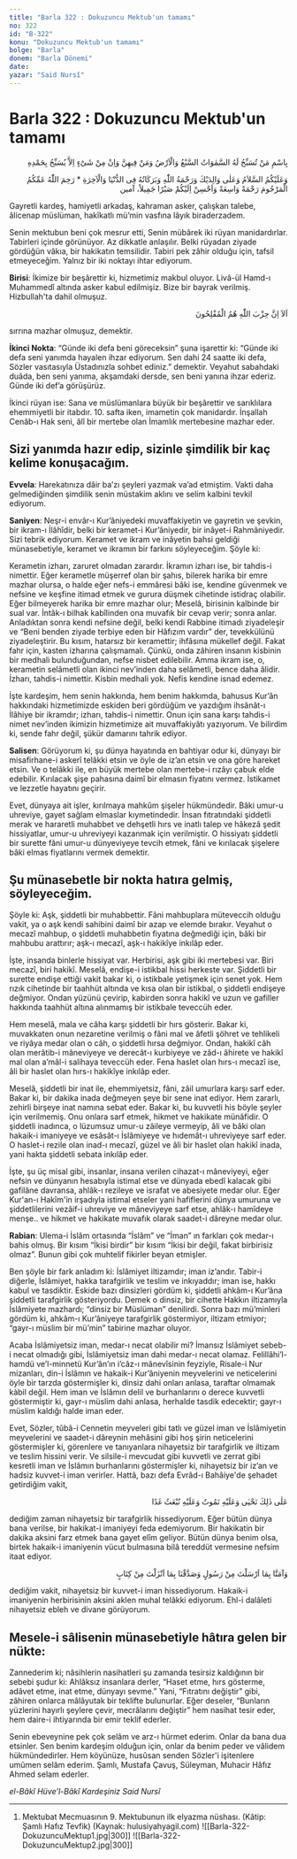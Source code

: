 ```yaml
---
title: "Barla 322 : Dokuzuncu Mektub'un tamamı"
no: 322
id: "B-322"
konu: "Dokuzuncu Mektub'un tamamı"
bolge: "Barla"
donem: "Barla Dönemi"
date: 
yazar: "Said Nursî"
---
```


# Barla 322 : Dokuzuncu Mektub'un tamamı

<p class="arabic" dir="rtl" title="Meal: “Yedi gökle yerin ve onların içindekilerin Onu tesbih ettiği ve her şeyin ancak Onu övüp tesbih ettiği Zât olan Allah’ın adıyla.”">بِاسْمِ مَنْ تُسَبِّحُ لَهُ السَّمٰوَاتُ السَّبْعُ وَالْاَرْضُ وَمَنْ فِيهِنَّ وَاِنْ مِنْ شَىْءٍ اِلاَّ يُسَبِّحُ بِحَمْدِهِ</p>

<p class="arabic" dir="rtl" title="Meal: “Allahın selamı, rahmet ve bereketleri, dünyada ve ahirette hem sizin hem anne-babanızın üzerinize olsun. * Allah, merhum amcanıza rahmet-i vâsia ile rahmet eylesin ve size sabr-ı cemil ihsan buyursun. Amin.”">وَعَلَيْكُمُ السَّلاَمُ وَعَلٰى وَالِدَيْكَ وَرَحْمَةُ اللّٰهِ وَبَرَكَاتُهُ فِى الدُّنْيَا وَالْآخِرَةِ * رَحِمَ اللّٰهُ عَمِّكُمُ الْمَرْحُومَ رَحْمَةً وَاسِعَةً وَاَحْسِنْ اِلَيْكُمْ صَبْرًا جَمِيلاً، آمين</p>

Gayretli kardeş, hamiyetli arkadaş, kahraman asker, çalışkan talebe, âlicenap müslüman, hakîkatlı mü’min vasfına lâyık biraderzadem.

Senin mektubun beni çok mesrur etti, Senin mübârek iki rüyan manidardırlar. Tabirleri içinde görünüyor. Az dikkatle anlaşılır. Belki rüyadan ziyade gördüğün vâkıa, bir hakikatın temsilidir. Tabiri pek zâhir olduğu için, tafsil etmeyeceğim. Yalnız bir iki noktayı ihtar ediyorum.

**Birisi**: İkimize bir beşârettir ki, hizmetimiz makbul oluyor. Livâ-ül Hamd-ı Muhammedî altında asker kabul edilmişiz. Bize bir bayrak verilmiş. Hizbullah'ta dahil olmuşuz.

<p class="arabic" dir="rtl" title="Meal: “İyi bilin ki, Allah'ın tarafında olanlar kurtuluşa erenlerin ta kendileridir.” [Mücadele Suresi, 58:22]">اَلاَ اِنَّ حِزْبَ اللّٰهِ هُمُ الْمُفْلِحُونَ</p>

sırrına mazhar olmuşuz, demektir.

**İkinci Nokta**: “Günde iki defa beni göreceksin” şuna işarettir ki: “Günde iki defa seni yanımda hayalen ihzar ediyorum. Sen dahi 24 saatte iki defa, Sözler vasıtasıyla Üstadınızla sohbet ediniz.” demektir. Veyahut sabahdaki duâda, ben seni yanıma, akşamdaki dersde, sen beni yanına ihzar ederiz. Günde iki def’a görüşürüz.

İkinci rüyan ise: Sana ve müslümanlara büyük bir beşârettir ve sarıklılara ehemmiyetli bir itabdır. 10. safta iken, imametin çok manidardır. İnşallah Cenâb-ı Hak seni, âlî bir mertebe olan İmamlık mertebesine mazhar eder.

## Sizi yanımda hazır edip, sizinle şimdilik bir kaç kelime konuşacağım.

**Evvela**: Harekatınıza dâir ba’zı şeyleri yazmak va’ad etmiştim. Vakti daha gelmediğinden şimdilik senin müstakim aklını ve selim kalbini tevkil ediyorum.

**Saniyen**: Neşr-i envâr-ı Kur’âniyedeki muvaffakiyetin ve gayretin ve şevkin, bir ikram-ı İlâhîdir, belki bir keramet-i Kur’âniyedir, bir inâyet-i Rahmâniyedir. Sizi tebrik ediyorum. Keramet ve ikram ve inâyetin bahsi geldiği münasebetiyle, keramet ve ikramın bir farkını söyleyeceğim. Şöyle ki:

Kerametin izharı, zaruret olmadan zarardır. İkramın izharı ise, bir tahdis-i nimettir. Eğer kerametle müşerref olan bir şahıs, bilerek harika bir emre mazhar olursa, o halde eğer nefs-i emmâresi bâki ise, kendine güvenmek ve nefsine ve keşfine itimad etmek ve gurura düşmek cihetinde istidraç olabilir. Eğer bilmeyerek harika bir emre mazhar olur; Meselâ, birisinin kalbinde bir sual var. İntâk-ı bilhak kabîlinden ona muvafık bir cevap verir; sonra anlar. Anladıktan sonra kendi nefsine değil, belki kendi Rabbine itimadı ziyadeleşir ve “Beni benden ziyade terbiye eden bir Hâfızım vardır” der, tevekkülünü ziyadeleştirir. Bu kısım, hatarsız bir keramettir; ihfâsına mükellef değil. Fakat fahr için, kasten izharına çalışmamalı. Çünkü, onda zâhiren insanın kisbinin bir medhali bulunduğundan, nefse nisbet edilebilir. Amma ikram ise, o, kerametin selâmetli olan ikinci nev’inden daha selâmetli, bence daha âlidir. İzharı, tahdis-i nimettir. Kisbin medhali yok. Nefis kendine isnad edemez.

İşte kardeşim, hem senin hakkında, hem benim hakkımda, bahusus Kur’ân hakkındaki hizmetimizde eskiden beri gördüğüm ve yazdığım ihsânât-ı İlâhiye bir ikramdır; izharı, tahdis-i nimettir. Onun için sana karşı tahdis-i nimet nev’inden ikimizin hizmetimize ait muvaffakiyâtı yazıyorum. Ve bilirdim ki, sende fahr değil, şükür damarını tahrik ediyor.

**Salisen**: Görüyorum ki, şu dünya hayatında en bahtiyar odur ki, dünyayı bir misafirhane-i askerî telâkki etsin ve öyle de iz’an etsin ve ona göre hareket etsin. Ve o telâkki ile, en büyük mertebe olan mertebe-i rızâyı çabuk elde edebilir. Kırılacak şişe pahasına daimî bir elmasın fiyatını vermez. İstikamet ve lezzetle hayatını geçirir.

Evet, dünyaya ait işler, kırılmaya mahkûm şişeler hükmündedir. Bâki umur-u uhreviye, gayet sağlam elmaslar kıymetindedir. İnsan fıtratındaki şiddetli merak ve hararetli muhabbet ve dehşetli hırs ve inatlı talep ve hâkezâ şedit hissiyatlar, umur-u uhreviyeyi kazanmak için verilmiştir. O hissiyatı şiddetli bir surette fâni umur-u dünyeviyeye tevcih etmek, fâni ve kırılacak şişelere bâki elmas fiyatlarını vermek demektir.

## Şu münasebetle bir nokta hatıra gelmiş, söyleyeceğim.

Şöyle ki: Aşk, şiddetli bir muhabbettir. Fâni mahbuplara müteveccih olduğu vakit, ya o aşk kendi sahibini daimî bir azap ve elemde bırakır. Veyahut o mecazî mahbup, o şiddetli muhabbetin fiyatına değmediği için, bâki bir mahbubu arattırır; aşk-ı mecazî, aşk-ı hakikîye inkılâp eder.

İşte, insanda binlerle hissiyat var. Herbirisi, aşk gibi iki mertebesi var. Biri mecazî, biri hakikî. Meselâ, endişe-i istikbal hissi herkeste var. Şiddetli bir surette endişe ettiği vakit bakar ki, o istikbale yetişmek için senet yok. Hem rızık cihetinde bir taahhüt altında ve kısa olan bir istikbal, o şiddetli endişeye değmiyor. Ondan yüzünü çevirip, kabirden sonra hakikî ve uzun ve gafiller hakkında taahhüt altına alınmamış bir istikbale teveccüh eder.

Hem meselâ, mala ve câha karşı şiddetli bir hırs gösterir. Bakar ki, muvakkaten onun nezaretine verilmiş o fâni mal ve âfetli şöhret ve tehlikeli ve riyâya medar olan o câh, o şiddetli hırsa değmiyor. Ondan, hakikî câh olan merâtib-i mâneviyeye ve derecât-ı kurbiyeye ve zâd-ı âhirete ve hakikî mal olan a’mâl-i salihaya teveccüh eder. Fena haslet olan hırs-ı mecazî ise, âli bir haslet olan hırs-ı hakikîye inkılâp eder.

Meselâ, şiddetli bir inat ile, ehemmiyetsiz, fâni, zâil umurlara karşı sarf eder. Bakar ki, bir dakika inada değmeyen şeye bir sene inat ediyor. Hem zararlı, zehirli birşeye inat namına sebat eder. Bakar ki, bu kuvvetli his böyle şeyler için verilmemiş. Onu onlara sarf etmek, hikmet ve hakikate münâfidir. O şiddetli inadınca, o lüzumsuz umur-u zâileye vermeyip, âli ve bâki olan hakaik-i imaniyeye ve esâsât-ı İslâmiyeye ve hıdemât-ı uhreviyeye sarf eder. O haslet-i rezile olan inad-ı mecazî, güzel ve âli bir haslet olan hakikî inada, yani hakta şiddetli sebata inkılâp eder.

İşte, şu üç misal gibi, insanlar, insana verilen cihazat-ı mâneviyeyi, eğer nefsin ve dünyanın hesabıyla istimal etse ve dünyada ebedî kalacak gibi gafilâne davransa, ahlâk-ı rezileye ve israfat ve abesiyete medar olur. Eğer Kur'an-ı Hakîm'in irşadıyla istimal etseler yani hafiflerini dünya umuruna ve şiddetlilerini vezâif-i uhreviye ve mâneviyeye sarf etse, ahlâk-ı hamîdeye menşe.. ve hikmet ve hakikate muvafık olarak saadet-i dâreyne medar olur.

**Rabian**: Ulema-i İslâm ortasında “İslâm” ve “İman” ın farkları çok medar-ı bahis olmuş. Bir kısım “İkisi birdir” bir kısım “İkisi bir değil, fakat birbirisiz olmaz”. Bunun gibi çok muhtelif fikirler beyan etmişler.

Ben şöyle bir fark anladım ki: İslâmiyet iltizamdır; iman iz’andır. Tabir-i diğerle, İslâmiyet, hakka tarafgirlik ve teslim ve inkıyaddır; iman ise, hakkı kabul ve tasdiktir. Eskide bazı dinsizleri gördüm ki, şiddetli ahkâm-ı Kur’âna şiddetli tarafgirlik gösteriyordu. Demek o dinsiz, bir cihette Hakkın iltizamıyla İslâmiyete mazhardı; “dinsiz bir Müslüman” denilirdi. Sonra bazı mü’minleri gördüm ki, ahkâm-ı Kur’âniyeye tarafgirlik göstermiyor, iltizam etmiyor; “gayr-ı müslim bir mü’min” tabirine mazhar oluyor.

Acaba İslâmiyetsiz iman, medar-ı necat olabilir mi? İmansız İslâmiyet sebeb-i necat olmadığı gibi, İslâmiyetsiz iman dahi medar-ı necat olamaz. Felillâhi’l-hamdü ve’l-minnetü Kur’ân’ın i’câz-ı mânevîsinin feyziyle, Risale-i Nur mizanları, din-i İslâmın ve hakaik-i Kur’âniyenin meyvelerini ve neticelerini öyle bir tarzda göstermişler ki, dinsiz dahi onları anlasa, taraftar olmamak kàbil değil. Hem iman ve İslâmın delil ve burhanlarını o derece kuvvetli göstermiştir ki, gayr-ı müslim dahi anlasa, herhalde tasdik edecektir; gayr-ı müslim kaldığı halde iman eder.

Evet, Sözler, tûbâ-i Cennetin meyveleri gibi tatlı ve güzel iman ve İslâmiyetin meyvelerini ve saadet-i dâreynin mehâsini gibi hoş şirin neticelerini göstermişler ki, görenlere ve tanıyanlara nihayetsiz bir tarafgirlik ve iltizam ve teslim hissini verir. Ve silsile-i mevcudat gibi kuvvetli ve zerrat gibi kesretli iman ve İslâmın burhanlarını göstermişler ki, nihayetsiz bir iz’an ve hadsiz kuvvet-i iman verirler. Hattâ, bazı defa Evrâd-ı Bahâiye'de şehadet getirdiğim vakit,

<p class="arabic" dir="rtl" title="Meal: “Bu iman üzere yaşar, bu imanla ölür, bu imanla diriliriz.”">عَلٰى ذٰلِكَ نَحْيٰى وَعَلَيْهِ نَمُوتُ وَعَلَيْهِ نُبْعَثُ غَدًا</p>

dediğim zaman nihayetsiz bir tarafgirlik hissediyorum. Eğer bütün dünya bana verilse, bir hakikat-i imaniyeyi feda edemiyorum. Bir hakikatin bir dakika aksini farz etmek bana gayet elîm geliyor. Bütün dünya benim olsa, birtek hakaik-i imaniyenin vücut bulmasına bilâ tereddüt vermesine nefsim itaat ediyor.

<p class="arabic" dir="rtl" title="Meal: “Peygamber olarak gönderdiğin kim varsa iman ettik; kitap olarak indirdiğin ne varsa tasdik ettik.”">وَآمَنَّا بِمَا اَرْسَلْتَ مِنْ رَسُولٍ وَصَدَّقْنَا بِمَا اَنْزَلْتَ مِنْ كِتَابٍ</p>

dediğim vakit, nihayetsiz bir kuvvet-i iman hissediyorum. Hakaik-i imaniyenin herbirisinin aksini aklen muhal telâkki ediyorum. Ehl-i dalâleti nihayetsiz ebleh ve divane görüyorum.

## Mesele-i sâlisenin münasebetiyle hâtıra gelen bir nükte:

Zannederim ki; nâsihlerin nasihatleri şu zamanda tesirsiz kaldığının bir sebebi şudur ki: Ahlâksız insanlara derler, “Haset etme, hırs gösterme, adâvet etme, inat etme, dünyayı sevme.” Yani, “Fıtratını değiştir” gibi, zâhiren onlarca mâlâyutak bir teklifte bulunurlar. Eğer deseler, “Bunların yüzlerini hayırlı şeylere çevir, mecrâlarını değiştir” hem nasihat tesir eder, hem daire-i ihtiyarında bir emir teklif ederler.

Senin ebeveynine pek çok selâm ve arz-ı hürmet ederim. Onlar da bana dua etsinler. Sen benim kardeşim olduğun için, onlar da benim peder ve vâlidem hükmündedirler. Hem köyünüze, husûsan senden Sözler'i işitenlere umûmen selâm ederim. Şamlı, Mustafa Çavuş, Süleyman, Muhacir Hâfız Ahmed selam ederler.

*el-Bâkî Hüve’l-Bâkî*
*Kardeşiniz*
*Said Nursî*

***

1. Mektubat Mecmuasının 9. Mektubunun ilk elyazma nüshası. (Kâtip: Şamlı Hafız Tevfik) (Kaynak: hulusiyahyagil.com)
![[Barla-322-DokuzuncuMektup1.jpg|300]]
![[Barla-322-DokuzuncuMektup2.jpg|300]]

